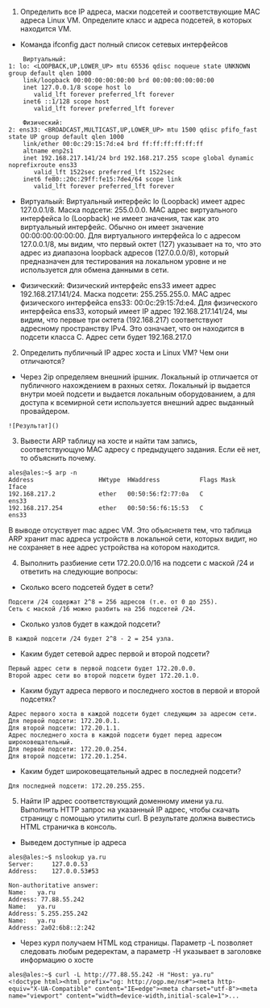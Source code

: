1. Определить все IP адреса, маски подсетей и соответствующие MAC адреса Linux VM. Определите класс и адреса подсетей, в которых находится VM.

- Команда ifconfig даст полный список сетевых интерфейсов 
```console
    Виртуальный:
1: lo: <LOOPBACK,UP,LOWER_UP> mtu 65536 qdisc noqueue state UNKNOWN group default qlen 1000
    link/loopback 00:00:00:00:00:00 brd 00:00:00:00:00:00
    inet 127.0.0.1/8 scope host lo
       valid_lft forever preferred_lft forever
    inet6 ::1/128 scope host 
       valid_lft forever preferred_lft forever
       
    Физический:
2: ens33: <BROADCAST,MULTICAST,UP,LOWER_UP> mtu 1500 qdisc pfifo_fast state UP group default qlen 1000
    link/ether 00:0c:29:15:7d:e4 brd ff:ff:ff:ff:ff:ff
    altname enp2s1
    inet 192.168.217.141/24 brd 192.168.217.255 scope global dynamic noprefixroute ens33
       valid_lft 1522sec preferred_lft 1522sec
    inet6 fe80::20c:29ff:fe15:7de4/64 scope link 
       valid_lft forever preferred_lft forever

```
- Виртуальый:
Виртуальный интерфейс lo (Loopback) имеет адрес 127.0.0.1/8. 
Маска подсети: 255.0.0.0.
MAC адрес виртуального интерфейса lo (Loopback) не имеет значения, так как это виртуальный интерфейс. Обычно он имеет значение 00:00:00:00:00:00.
Для виртуального интерфейса lo с адресом 127.0.0.1/8, мы видим, что первый октет (127) указывает на то, что это адрес из диапазона loopback адресов (127.0.0.0/8), который предназначен для тестирования на локальном уровне и не используется для обмена данными в сети.

- Физический:
Физический интерфейс ens33 имеет адрес 192.168.217.141/24. 
Маска подсети: 255.255.255.0.
MAC адрес физического интерфейса ens33: 00:0c:29:15:7d:e4.
Для физического интерфейса ens33, который имеет IP адрес 192.168.217.141/24, мы видим, что первые три октета (192.168.217) соответствуют  адресному пространству IPv4. Это означает, что он находится в подсети класса C.
Адрес сети будет 192.168.217.0

2. Определить публичный IP адрес хоста и Linux VM? Чем они отличаются?

- Через 2ip определяем внешний ipшник. 
Локальный ip отличается от публичного нахождением в рахных сетях. Локальный ip выдается внутри моей подсети и выдается локальным оборудованием, а для доступа к всемирной сети используется внешний адрес выданный провайдером.
```console
![Результат]()
```
3. Вывести ARP таблицу на хосте и найти там запись, соответствующую MAC адресу с предыдущего задания. Если её нет, то объяснить почему.
```console
ales@ales:~$ arp -n
Address                  HWtype  HWaddress           Flags Mask            Iface
192.168.217.2            ether   00:50:56:f2:77:0a   C                     ens33
192.168.217.254          ether   00:50:56:f6:15:53   C                     ens33
```
В выводе отсуствует mac адрес VM. Это объясняетя тем, что таблица ARP хранит mac адреса устройств в локальной сети, которых видит, но не сохраняет в нее адрес устройства на котором находится.

4. Выполнить разбиение сети 172.20.0.0/16 на подсети с маской /24 и ответить на следующие вопросы:

- Сколько всего подсетей будет в сети?
```console
Подсети /24 содержат 2^8 = 256 адресов (т.е. от 0 до 255).
Сеть с маской /16 можно разбить на 256 подсетей /24.
```
- Сколько узлов будет в каждой подсети?
```console
В каждой подсети /24 будет 2^8 - 2 = 254 узла.
```
- Каким будет сетевой адрес первой и второй подсети?
```console
Первый адрес сети в первой подсети будет 172.20.0.0.
Второй адрес сети во второй подсети будет 172.20.1.0.
```
- Каким будут адреса первого и последнего хостов в первой и второй подсетях?
```console
Адрес первого хоста в каждой подсети будет следующим за адресом сети.
Для первой подсети: 172.20.0.1.
Для второй подсети: 172.20.1.1.
Адрес последнего хоста в каждой подсети будет перед адресом широковещательный.
Для первой подсети: 172.20.0.254.
Для второй подсети: 172.20.1.254.
```
- Каким будет широковещательный адрес в последней подсети?
```console
Для последней подсети: 172.20.255.255.
```
5. Найти IP адрес соответствующий доменному имени ya.ru. Выполнить HTTP запрос на указанный IP адрес, чтобы скачать страницу с помощью утилиты curl. В результате должна вывестись HTML страничка в консоль.

- Выведем доступные ip адреса
```console
ales@ales:~$ nslookup ya.ru
Server:		127.0.0.53
Address:	127.0.0.53#53

Non-authoritative answer:
Name:	ya.ru
Address: 77.88.55.242
Name:	ya.ru
Address: 5.255.255.242
Name:	ya.ru
Address: 2a02:6b8::2:242
```
- Через курл получаем HTML код страницы. Параметр -L позволяет следовать любым редеректам, а параметр  -H указывает в заголовке информацию о хосте
```console
ales@ales:~$ curl -L http://77.88.55.242 -H "Host: ya.ru"
<!doctype html><html prefix="og: http://ogp.me/ns#"><meta http-equiv="X-UA-Compatible" content="IE=edge"><meta charset="utf-8"><meta name="viewport" content="width=device-width,initial-scale=1">...
```